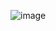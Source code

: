 ![image](https://user-images.githubusercontent.com/57319180/183152482-83e328dd-e3da-40e4-a158-7c6995f32990.png)
